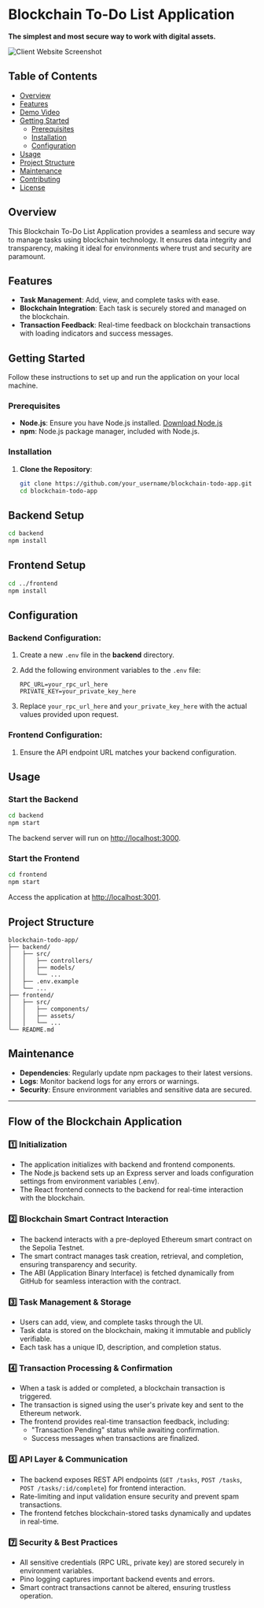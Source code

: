 # Blockchain To-Do List Application

**The simplest and most secure way to work with digital assets.**

![Client Website Screenshot](https://github.com/user-attachments/assets/11f0e7c7-b21f-422a-affa-345f94c964d2)

## Table of Contents

- [Overview](#overview)
- [Features](#features)
- [Demo Video](#demo-video)
- [Getting Started](#getting-started)
  - [Prerequisites](#prerequisites)
  - [Installation](#installation)
  - [Configuration](#configuration)
- [Usage](#usage)
- [Project Structure](#project-structure)
- [Maintenance](#maintenance)
- [Contributing](#contributing)
- [License](#license)

## Overview

This Blockchain To-Do List Application provides a seamless and secure way to manage tasks using blockchain technology. It ensures data integrity and transparency, making it ideal for environments where trust and security are paramount.

## Features

- **Task Management**: Add, view, and complete tasks with ease.
- **Blockchain Integration**: Each task is securely stored and managed on the blockchain.
- **Transaction Feedback**: Real-time feedback on blockchain transactions with loading indicators and success messages.

## Getting Started

Follow these instructions to set up and run the application on your local machine.

### Prerequisites

- **Node.js**: Ensure you have Node.js installed. [Download Node.js](https://nodejs.org/)
- **npm**: Node.js package manager, included with Node.js.

### Installation

1. **Clone the Repository**:

   ```bash
   git clone https://github.com/your_username/blockchain-todo-app.git
   cd blockchain-todo-app
   ```

## Backend Setup

```bash
cd backend
npm install
```

## Frontend Setup

```bash
cd ../frontend
npm install
```

## Configuration

### Backend Configuration:

1. Create a new `.env` file in the **backend** directory.
2. Add the following environment variables to the `.env` file:

   ```env
   RPC_URL=your_rpc_url_here
   PRIVATE_KEY=your_private_key_here
   ```

3. Replace `your_rpc_url_here` and `your_private_key_here` with the actual values provided upon request.

### Frontend Configuration:

1. Ensure the API endpoint URL matches your backend configuration.

## Usage

### Start the Backend

```bash
cd backend
npm start
```

The backend server will run on [http://localhost:3000](http://localhost:3000).

### Start the Frontend

```bash
cd frontend
npm start
```

Access the application at [http://localhost:3001](http://localhost:3001).

## Project Structure

```plaintext
blockchain-todo-app/
├── backend/
│   ├── src/
│   │   ├── controllers/
│   │   ├── models/
│   │   └── ...
│   ├── .env.example
│   └── ...
├── frontend/
│   ├── src/
│   │   ├── components/
│   │   ├── assets/
│   │   └── ...   
└── README.md
```

## Maintenance

- **Dependencies**: Regularly update npm packages to their latest versions.
- **Logs**: Monitor backend logs for any errors or warnings.
- **Security**: Ensure environment variables and sensitive data are secured.

---

## Flow of the Blockchain Application

### 1️⃣ Initialization
- The application initializes with backend and frontend components.
- The Node.js backend sets up an Express server and loads configuration settings from environment variables (.env).
- The React frontend connects to the backend for real-time interaction with the blockchain.

### 2️⃣ Blockchain Smart Contract Interaction
- The backend interacts with a pre-deployed Ethereum smart contract on the Sepolia Testnet.
- The smart contract manages task creation, retrieval, and completion, ensuring transparency and security.
- The ABI (Application Binary Interface) is fetched dynamically from GitHub for seamless interaction with the contract.

### 3️⃣ Task Management & Storage
- Users can add, view, and complete tasks through the UI.
- Task data is stored on the blockchain, making it immutable and publicly verifiable.
- Each task has a unique ID, description, and completion status.

### 4️⃣ Transaction Processing & Confirmation
- When a task is added or completed, a blockchain transaction is triggered.
- The transaction is signed using the user's private key and sent to the Ethereum network.
- The frontend provides real-time transaction feedback, including:
  - "Transaction Pending" status while awaiting confirmation.
  - Success messages when transactions are finalized.

### 5️⃣ API Layer & Communication
- The backend exposes REST API endpoints (`GET /tasks`, `POST /tasks`, `POST /tasks/:id/complete`) for frontend interaction.
- Rate-limiting and input validation ensure security and prevent spam transactions.
- The frontend fetches blockchain-stored tasks dynamically and updates in real-time.

### 7️⃣ Security & Best Practices
- All sensitive credentials (RPC URL, private key) are stored securely in environment variables.
- Pino logging captures important backend events and errors.
- Smart contract transactions cannot be altered, ensuring trustless operation.
